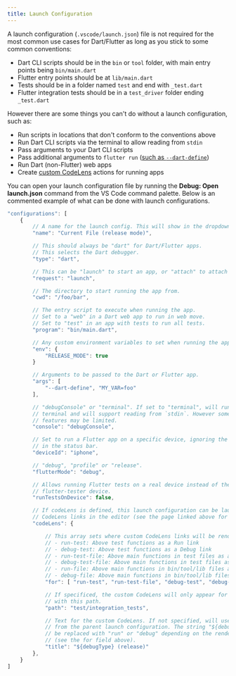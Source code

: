 ```yaml
---
title: Launch Configuration
---
```


A launch configuration (`.vscode/launch.json`) file is not required for the most common use cases for Dart/Flutter as long as you stick to some common conventions:

- Dart CLI scripts should be in the `bin` or `tool` folder, with main entry points being `bin/main.dart`
- Flutter entry points should be at `lib/main.dart`
- Tests should be in a folder named `test` and end with `_test.dart`
- Flutter integration tests should be in a `test_driver` folder ending `_test.dart`

However there are some things you can't do without a launch configuration, such as:

- Run scripts in locations that don't conform to the conventions above
- Run Dart CLI scripts via the terminal to allow reading from `stdin`
- Pass arguments to your Dart CLI scripts
- Pass additional arguments to `flutter run` ([such as `--dart-define`](/docs/using-dart-define-in-flutter/))
- Run Dart (non-Flutter) web apps
- Create [custom CodeLens](/docs/custom-codelens/) actions for running apps

You can open your launch configuration file by running the **Debug: Open launch.json** command from the VS Code command palette. Below is an commented example of what can be done with launch configurations.

```js
"configurations": [
	{
		// A name for the launch config. This will show in the dropdown on the Run side bar.
		"name": "Current File (release mode)",

		// This should always be "dart" for Dart/Flutter apps.
		// This selects the Dart debugger.
		"type": "dart",

		// This can be "launch" to start an app, or "attach" to attach to an existing app.
		"request": "launch",

		// The directory to start running the app from.
		"cwd": "/foo/bar",

		// The entry script to execute when running the app.
		// Set to a "web" in a Dart web app to run in web move.
		// Set to "test" in an app with tests to run all tests.
		"program": "bin/main.dart",

		// Any custom environment variables to set when running the app.
		"env": {
			"RELEASE_MODE": true
		}

		// Arguments to be passed to the Dart or Flutter app.
		"args": [
			"--dart-define", "MY_VAR=foo"
		],

		// "debugConsole" or "terminal". If set to "terminal", will run in the built-in
		// terminal and will support reading from `stdin`. However some other debug
		// features may be limited.
		"console": "debugConsole",

		// Set to run a Flutter app on a specific device, ignoring the device selected
		// in the status bar.
		"deviceId": "iphone",

		// "debug", "profile" or "release".
		"flutterMode": "debug",

		// Allows running Flutter tests on a real device instead of the default headless
		// flutter-tester device.
		"runTestsOnDevice": false,

		// If codeLens is defined, this launch configuration can be launched from custom
		// CodeLens links in the editor (see the page linked above for more info).
		"codeLens": {

			// This array sets where custom CodeLens links will be rendered:
			// - run-test: Above test functions as a Run link
			// - debug-test: Above test functions as a Debug link
			// - run-test-file: Above main functions in test files as a Run link
			// - debug-test-file: Above main functions in test files as a Debug link
			// - run-file: Above main functions in bin/tool/lib files as a Run link
			// - debug-file: Above main functions in bin/tool/lib files as a Debug link
			"for": [ "run-test", "run-test-file", "debug-test", "debug-test-file" ],

			// If specificed, the custom CodeLens will only appear for files that begin
			// with this path.
			"path": "test/integration_tests",

			// Text for the custom CodeLens. If not specified, will use the name field
			// from the parent launch configuration. The string "${debugType}" here will
			// be replaced with "run" or "debug" depending on the rendered position
			// (see the for field above).
			"title": "${debugType} (release)"
		},
	}
]
```
